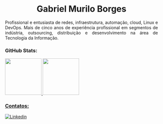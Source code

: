 <div align="center">
  <h1> Gabriel Murilo Borges </h1>
</div>
<div align="justify">
Profissional e entusiasta de redes, infraestrutura, automação, cloud, Linux e DevOps. Mais de cinco anos de experiência profissional em segmentos de indústria, outsourcing, distribuição e desenvolvimento na área de Tecnologia da Informação.
</div>

### GitHub Stats:
<div align="left">
  <a href="https://github.com/gmborges">
  <img height="120em" src="https://github-readme-stats.vercel.app/api/top-langs/?username=gmborges&layout=compact&langs_count=5&theme=github_dark"/>
  <img height="120em" src="https://github-readme-stats.vercel.app/api?username=gmborges&show_icons=true&theme=github_dark&include_all_commits=true&count_private=true"/>
</div>
  
### Contatos:
<a target="_blank" href='https://www.linkedin.com/in/gabriel-murilo-borges-0084a1105/' > <img align="center" alt="Linkedin" src="https://img.shields.io/badge/LinkedIn-0077B5?style=for-the-badge&logo=linkedin&logoColor=white"></a>
